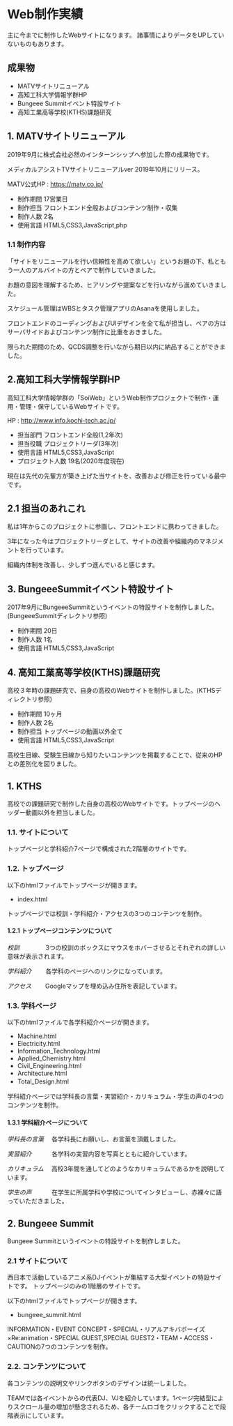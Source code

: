 Web制作実績
====
主に今までに制作したWebサイトになります。
諸事情によりデータをUPしていないものもあります。

## 成果物
- MATVサイトリニューアル
- 高知工科大学情報学群HP
- Bungeee Summitイベント特設サイト
- 高知工業高等学校(KTHS)課題研究

## 1. MATVサイトリニューアル
2019年9月に株式会社必然のインターンシップへ参加した際の成果物です。

メディカルアシストTVサイトリニューアルver 2019年10月にリリース。

MATV公式HP : https://matv.co.jp/

- 制作期間 17営業日
- 制作担当 フロントエンド全般およびコンテンツ制作・収集
- 制作人数 2名
- 使用言語 HTML5,CSS3,JavaScript,php

### 1.1 制作内容
「サイトをリニューアルを行い信頼性を高めて欲しい」というお題の下、私ともう一人のアルバイトの方とペアで制作していきました。

お題の意図を理解するため、ヒアリングや提案などを行いながら進めていきました。

スケジュール管理はWBSとタスク管理アプリのAsanaを使用しました。

フロントエンドのコーディングおよびUIデザインを全て私が担当し、ペアの方はサーバサイドおよびコンテンツ制作に比重をおきました。

限られた期間のため、QCDS調整を行いながら期日以内に納品することができました。


## 2.高知工科大学情報学群HP
高知工科大学情報学群の「SoiWeb」というWeb制作プロジェクトで制作・運用・管理・保守しているWebサイトです。

HP : http://www.info.kochi-tech.ac.jp/

- 担当部門 フロントエンド全般(1,2年次)
- 担当役職 プロジェクトリーダ(3年次)
- 使用言語 HTML5,CSS3,JavaScript
- プロジェクト人数 19名(2020年度現在)

現在は先代の先輩方が築き上げた当サイトを、改善および修正を行っている最中です。



## 2.1 担当のあれこれ
私は1年からこのプロジェクトに参画し、フロントエンドに携わってきました。

3年になった今はプロジェクトリーダとして、サイトの改善や組織内のマネジメントを行っています。

組織内体制を改善し、少しずつ進んでいると感じます。


## 3. BungeeeSummitイベント特設サイト
2017年9月にBungeeeSummitというイベントの特設サイトを制作しました。(BungeeeSummitディレクトリ参照)

- 制作期間 20日
- 制作人数 1名
- 使用言語 HTML5,CSS3,JavaScript


## 4. 高知工業高等学校(KTHS)課題研究
高校３年時の課題研究で、自身の高校のWebサイトを制作しました。(KTHSディレクトリ参照)

- 制作期間 10ヶ月
- 制作人数 2名
- 制作担当 トップページの動画以外全て
- 使用言語 HTML5,CSS3,JavaScript

高校生目線、受験生目線から知りたいコンテンツを掲載することで、従来のHPとの差別化を図りました。














## 1. KTHS
高校での課題研究で制作した自身の高校のWebサイトです。トップページのヘッダー動画以外を担当しました。　　

### 1.1. サイトについて
トップページと学科紹介7ページで構成された2階層のサイトです。
 
### 1.2. トップページ
以下のhtmlファイルでトップページが開きます。
* index.html

トップページでは校訓・学科紹介・アクセスの3つのコンテンツを制作。

#### 1.2.1 トップページコンテンツについて
*校訓*　　　　
3つの校訓のボックスにマウスをホバーさせるとそれぞれの詳しい意味が表示されます。

*学科紹介*　　
各学科のページへのリンクになっています。

*アクセス*　　
Googleマップを埋め込み住所を表記しています。

### 1.3. 学科ページ
以下のhtmlファイルで各学科紹介ページが開きます。
* Machine.html
* Electricity.html
* Information_Technology.html
* Applied_Chemistry.html
* Civil_Engineering.html
* Architecture.html
* Total_Design.html　　

学科紹介ページでは学科長の言葉・実習紹介・カリキュラム・学生の声の4つのコンテンツを制作。

#### 1.3.1 学科紹介ページについて
*学科長の言葉*　
  各学科長にお願いし、お言葉を頂戴しました。

*実習紹介*　　　
各学科の実習内容を写真とともに紹介しています。

*カリキュラム*　
高校3年間を通してどのようなカリキュラムであるかを説明しています。

*学生の声*　　　
在学生に所属学科や学校についてインタビューし、赤裸々に語っていただきました。


## 2. Bungeee Summit
Bungeee Summitというイベントの特設サイトを制作しました。


### 2.1 サイトについて
西日本で活動しているアニメ系DJイベントが集結する大型イベントの特設サイトです。
トップページのみの1階層のサイトです。

以下のhtmlファイルでトップページが開きます。
* bungeee_summit.html

INFORMATION・EVENT CONCEPT・SPECIAL・リアルアキバボーイズ×Re:animation・SPECIAL GUEST,SPECIAL GUEST2・TEAM・ACCESS・CAUTIONの7つのコンテンツを制作。

### 2.2. コンテンツについて
各コンテンツの説明文やリンクボタンのデザインは統一しました。

TEAMでは各イベントからの代表DJ、VJを紹介しています。1ページ完結型によりスクロール量の増加が懸念されるため、各チームロゴをクリックすることで段階表示にしています。


 
　
